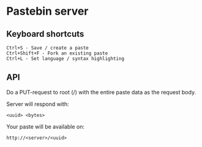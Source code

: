 # Pastebin server

## Keyboard shortcuts

```
Ctrl+S - Save / create a paste
Ctrl+Shift+F - Fork an existing paste
Ctrl+L - Set language / syntax highlighting
```

## API

Do a PUT-request to root (/) with the entire paste data as the request body.

Server will respond with:

`<uuid> <bytes>`

Your paste will be available on:

`http://<server>/<uuid>`
